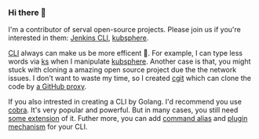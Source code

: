 ### Hi there 👋

<!--
**LinuxSuRen/LinuxSuRen** is a ✨ _special_ ✨ repository because its `README.md` (this file) appears on your GitHub profile.

Here are some ideas to get you started:

- 🔭 I’m currently working on ...
- 🌱 I’m currently learning ...
- 👯 I’m looking to collaborate on ...
- 🤔 I’m looking for help with ...
- 💬 Ask me about ...
- 📫 How to reach me: ...
- 😄 Pronouns: ...
- ⚡ Fun fact: ...
-->

I'm a contributor of serval open-source projects. Please join us if you're interested in them: [Jenkins CLI](https://github.com/jenkins-zh/jenkins-cli), [kubsphere](https://github.com/kubesphere/kubesphere).

[CLI](https://github.com/topics/cli) always can make us be more efficent 🚀. For example, I can type less words via [ks](https://github.com/LinuxSuRen/ks) when I manipulate [kubsphere](https://github.com/kubesphere/kubesphere). Another case is that, you might stuck with cloning a amazing open source project due the the network issues. I don't want to waste my time, so I created [cgit](https://github.com/LinuxSuRen/cgit) which can clone the code by [a GitHub proxy](http://github.com.cnpmjs.org/).

If you also intrested in creating a CLI by Golang. I'd recommend you use [cobra](https://github.com/spf13/cobra). It's very popular and powerful. But in many cases, you still need [some extension](https://github.com/LinuxSuRen/cobra-extension) of it. Futher more, you can add [command alias](https://github.com/LinuxSuRen/go-cli-alias/) and [plugin mechanism](https://github.com/LinuxSuRen/go-cli-plugin) for your CLI.
